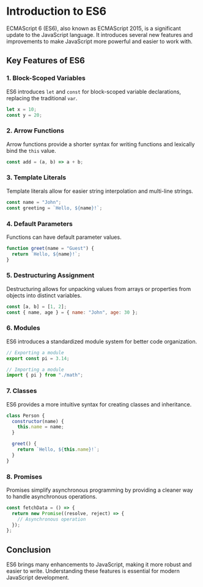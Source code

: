 # Introduction to ES6

ECMAScript 6 (ES6), also known as ECMAScript 2015, is a significant update to the JavaScript language. It introduces several new features and improvements to make JavaScript more powerful and easier to work with.

## Key Features of ES6

### 1. Block-Scoped Variables

ES6 introduces `let` and `const` for block-scoped variable declarations, replacing the traditional `var`.

```javascript
let x = 10;
const y = 20;
```

### 2. Arrow Functions

Arrow functions provide a shorter syntax for writing functions and lexically bind the `this` value.

```javascript
const add = (a, b) => a + b;
```

### 3. Template Literals

Template literals allow for easier string interpolation and multi-line strings.

```javascript
const name = "John";
const greeting = `Hello, ${name}!`;
```

### 4. Default Parameters

Functions can have default parameter values.

```javascript
function greet(name = "Guest") {
  return `Hello, ${name}!`;
}
```

### 5. Destructuring Assignment

Destructuring allows for unpacking values from arrays or properties from objects into distinct variables.

```javascript
const [a, b] = [1, 2];
const { name, age } = { name: "John", age: 30 };
```

### 6. Modules

ES6 introduces a standardized module system for better code organization.

```javascript
// Exporting a module
export const pi = 3.14;

// Importing a module
import { pi } from "./math";
```

### 7. Classes

ES6 provides a more intuitive syntax for creating classes and inheritance.

```javascript
class Person {
  constructor(name) {
    this.name = name;
  }

  greet() {
    return `Hello, ${this.name}!`;
  }
}
```

### 8. Promises

Promises simplify asynchronous programming by providing a cleaner way to handle asynchronous operations.

```javascript
const fetchData = () => {
  return new Promise((resolve, reject) => {
    // Asynchronous operation
  });
};
```

## Conclusion

ES6 brings many enhancements to JavaScript, making it more robust and easier to write. Understanding these features is essential for modern JavaScript development.
